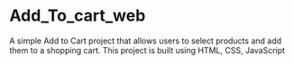 # Add_To_cart_web
A simple Add to Cart project that allows users to select products and add them to a shopping cart. This project is built using HTML, CSS, JavaScript
